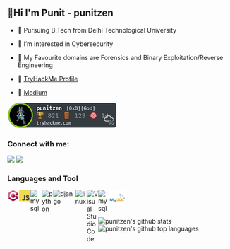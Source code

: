 ## 👋Hi I'm Punit - punitzen
- 🏫 Pursuing B.Tech from Delhi Technological University
- 👀 I’m interested in Cybersecurity
- 🌱 My Favourite domains are Forensics and Binary Exploitation/Reverse Engineering

- 🌱 [TryHackMe Profile](https://tryhackme.com/p/punitzen)
- 🌱 [Medium](https://punitzen.medium.com/)

![TryHackMe](/punitzen.png)

### Connect with me:
 
[<img src="https://img.shields.io/badge/linkedin-%230077B5.svg?&style=for-the-badge&logo=linkedin&logoColor=white" />](http://www.linkedin.com/in/punitkumar4)
[<img src="https://img.shields.io/badge/twitter-%231DA1F2.svg?&style=for-the-badge&logo=twitter&logoColor=white" />](https://twitter.com/punitzen48)

### Languages and Tool

<img align="left" alt="cpp" width="26px" src="https://raw.githubusercontent.com/devicons/devicon/master/icons/cplusplus/cplusplus-original.svg"/>
<img align="left" alt="python" width="26px" src="https://raw.githubusercontent.com/devicons/devicon/master/icons/javascript/javascript-original.svg"/>
<img align="left" alt="mysql" width="26px" src="https://icon-library.com/images/react-icon/react-icon-29.jpg"/>
<img align="left" alt="python" width="26px" src="https://cdn4.iconfinder.com/data/icons/logos-and-brands/512/267_Python_logo-512.png"/>
<img align="left" alt="django" width="50px" src="https://static.djangoproject.com/img/logos/django-logo-negative.png"/>
<img align="left" alt="linux" width="26px" src="https://upload.wikimedia.org/wikipedia/commons/0/01/Windows_Terminal_Logo_256x256.png"/>
<img align="left" alt="Visual Studio Code" width="26px" src="https://upload.wikimedia.org/wikipedia/commons/thumb/9/9a/Visual_Studio_Code_1.35_icon.svg/1200px-Visual_Studio_Code_1.35_icon.svg.png" />
<img align="left" alt="mysql" width="26px" src="https://upload.wikimedia.org/wikipedia/commons/2/21/Matlab_Logo.png"/>
<img align="left" alt="mysql" width="35px" src="https://raw.githubusercontent.com/devicons/devicon/master/icons/mysql/mysql-original-wordmark.svg"/>

<p>&nbsp;</p><p>&nbsp;</p>

<p>
 <img height="180em" src="https://github-readme-stats.vercel.app/api?username=punitzen&show_icons=true&theme=radical&count_private=true" alt="punitzen's github stats" /> 
 <img height="180em" src="https://github-readme-stats.vercel.app/api/top-langs/?username=punitzen&theme=radical&layout=compact" alt="punitzen's github top languages" />
 </p>
